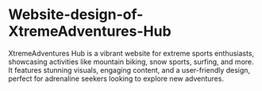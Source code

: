 # Website-design-of-XtremeAdventures-Hub
XtremeAdventures Hub is a vibrant website for extreme sports enthusiasts, showcasing activities like mountain biking, snow sports, surfing, and more. It features stunning visuals, engaging content, and a user-friendly design, perfect for adrenaline seekers looking to explore new adventures.
